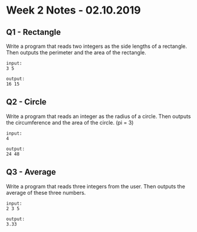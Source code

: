 # Week 2 Notes - 02.10.2019

## Q1 - Rectangle

Write a program that reads two integers as the side lengths of a rectangle. Then outputs the perimeter and the area of the rectangle.

    input:
    3 5

    output:
    16 15
    

## Q2 - Circle

Write a program that reads an integer as the radius of a circle. Then outputs the circumference and the area of the circle. (pi = 3)
    
    input:
    4

    output:
    24 48
    
## Q3 - Average

Write a program that reads three integers from the user. Then outputs the average of these three numbers.

    input:
    2 3 5

    output:
    3.33